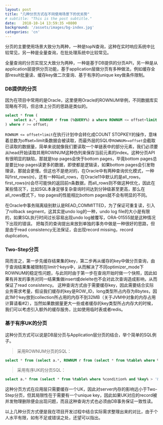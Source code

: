 ```yaml
---
layout: post
title: "几种分页方式在不同使用场景下的优劣势"
# subtitle: "This is the post subtitle."
date:   2018-10-14 13:59:35 +0800
background: '/assets/images/bg-index.jpg'
categories: 'cn'
---
```


分页的主要使用场景大致分为两种，一种是topN查询，这种在实时响应系统中比较常见，另一种是全量查询，在批处理系统中比较常见。

全量查询的分页实现又大致分为两种，一种是基于DB提供的分页API，另一种是从application层提供分页功能，基于application层做分页有多种做法，例如缓存全部result批量读、缓存key做二次查询、基于有序的unique key做条件限制。

### DB提供的分页
因为在项目中常用的是Oracle，这里便用Oracle的ROWNUM举例，不同数据库实现略有不同，但总体上分页的思路是类似的。
```sql
select * from (
    select a.*, ROWNUM r from (%QUERY%) a where ROWNUM <= offset+limit
) where r >= offset;
```
```ROWNUM <= offset+limit```在执行计划中会转化成COUNT STOPKEY的操作，意味着总数为offset+limit条数据会被读取，而最外层的SQL中```ROWNUM>=offset```会截取已读取的数据量，简单来说就像我们要读取一个单链表中的部分元素，我们必须要从head开始读取并用ROWNUM这种伪列来保存当前元素的index。这种分页API有很明显的缺陷，那就是top pages会快于bottom pages，毕竟bottom pages总是要比top pages读更多的数据，即使都是逻辑读，如果bottom pages会引发物理读，那就会更慢。但这也不是绝对的，在Oracle中有两种查询优化模式，一种叫first_rows(n)，还有一种叫all_rows，在Oracle11中默认的是all_rows，first_rows(n)会尽可能快的返回前n条数据，而all_rows则不做这种优化，因此在某些情况下，比如SQL本身足够复杂查询时间达到分钟级甚至更高，那么在all_rows模式下，top pages的性能相比bottom pages就不会有明显的不同。

在Oracle中事务隔离级别默认是READ_COMMITTED，为了保证可重复读，引入了rollback segment，这其实是undo log的一种，undo log file的大小是有限的，如果SQL执行时间过长容易出现undo log被覆写，ORA-01555就是这种情况下出现的错误。
把每页的查询提出来放到单独的事务中做是一种很好的思路，但是由于read consistency无法保证，会出现record missing，record duplication。

### Two-Step分页
简而言之，第一步先缓存结果集的key，第二步再从缓存的key中做分页查询，由于查询结果集被限制在limit个keys中，从而解决了不同optimizer_mode下ROWNUM的稳定性问题，与此同时由于第一步在查询开始时做一个快照，因此如果有并发的事务对同一结果集做insert或delelte也不会对此次查询造成影响，从而保证了read consistency。
这种查询方式由于需要缓存key，因此需要结合实际业务需求考量，假设我们缓存的key是ROW_ID，long类型所占内存为8bytes，因此1M个key放到collection所占用的内存不到32MB（关于JVM中对象的内存占用计算请看#2），当然如果数据量更大一些或者缓存的key类型所占内存大的时候，我们可以考虑引入额外的缓存服务，比如使用临时表或者redis。

### 基于有序UK的分页
这种分页方式可以说是DB层分页与Application层分页的结合，举个简单的SQL例子。

> 采用ROWNUM分页的SQL：
```sql
select * from (select a.*, ROWNUM r from (select * from %table% where %condition% order by %key% asc) a where ROWNUM <= offset+limit) where r >= offset;
```

> 采用有序UK的分页SQL：
```sql
select a.* from (select * from %table% where %condition% and %key% > '&last_key_in_previous_page' order by %key% asc) a where ROWNUM <= limit;
```

这种分页方式在应用层只需要缓存一个UK，因此对server内存的影响远小于Two-Step分页，但其局限性在于需要有一个unique key，因此如果UK对应的record被并发物理删除便会出现问题，而且这种查询方式也必须由DB事务保证一致性读。


以上几种分页方式便是我在项目开发过程中结合实际需求整理出来的对比，由于个人水平有限，如有不足或错误之处，还望可以指出。